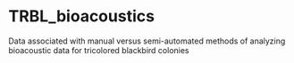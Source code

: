 # TRBL_bioacoustics

Data associated with manual versus semi-automated methods of analyzing bioacoustic data for tricolored blackbird colonies

